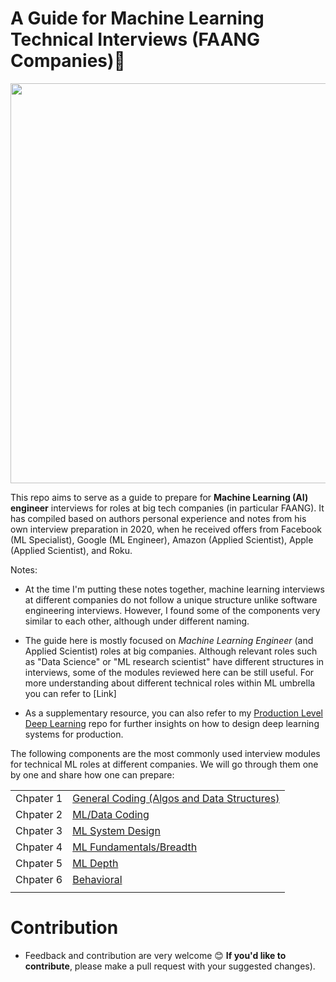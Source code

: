 <!-- [![Tweet](https://img.shields.io/twitter/url/http/shields.io.svg?style=social)](https://twitter.com/intent/tweet?text=Machine%20Learning%20Interview%20Guide&url=https://github.com/alirezadir/machine-learning-interview-enlightener&via=alirezadira&hashtags=artificialintelligence,machinelearning,interviews,design)
[![Twitter URL](https://img.shields.io/twitter/url/https/twitter.com/fold_left.svg?style=social&label=Follow%20%40alirezadira)](https://twitter.com/alirezadira)

[![Build Status](https://travis-ci.com/username/projectname.svg?branch=master)](https://travis-ci.com/username/projectname)
[![codecov](https://codecov.io/gh/cam-barts/ObeyTheTestingGoat/branch/master/graph/badge.svg)](https://codecov.io/gh/cam-barts/ObeyTheTestingGoat)
[![Code style: black](https://img.shields.io/badge/code%20style-black-000000.svg)](https://github.com/ambv/black)
[![License: MIT](https://img.shields.io/badge/License-MIT-blue.svg)](https://github.com/alirezadir/machine-learning-interview-enlightener/blob/main/LICENSE) -->

# A Guide for Machine Learning Technical Interviews (FAANG Companies):robot: 
<p align="center">
<img width="640" src="imgs/cover.png">
</p>


This repo aims to serve as a guide to prepare for **Machine Learning (AI) engineer** interviews for roles at big tech companies (in particular FAANG). It has compiled based on authors personal experience and notes from his own interview preparation in 2020, when he received offers from Facebook (ML Specialist), Google (ML Engineer), Amazon (Applied Scientist), Apple (Applied Scientist), and Roku.


Notes:

* At the time I'm putting these notes together, machine learning interviews at different companies do not follow a unique structure unlike software engineering interviews. However, I found some of the components very similar to each other, although under different naming.

* The guide here is mostly focused on *Machine Learning Engineer* (and Applied Scientist) roles at big companies. Although relevant roles such as "Data Science" or "ML research scientist" have different structures in interviews, some of the modules reviewed here can be still useful. For more understanding about different technical roles within ML umbrella you can refer to [Link]

* As a supplementary resource, you can also refer to my [Production Level Deep Learning](https://github.com/alirezadir/Production-Level-Deep-Learning) repo for further insights on how to design deep learning systems for production. 

The following components are the most commonly used interview modules for technical ML roles at different companies. We will go through them one by one and share how one can prepare:


 | | |
 |---| --- |
| Chpater 1 	| [General Coding (Algos and Data Structures)](src/lc-coding.md)	   | 
| Chpater 2 	| [ML/Data Coding](src/ml-coding.md) 	|  	
| Chpater 3 	| [ML System Design](src/ml-system-design.md)|
| Chpater 4 	| [ML Fundamentals/Breadth](src/ml-fundamental.md.md)| 
| Chpater 5 	| [ML Depth](src/ml-depth.md) 	|  	
| Chpater 6 	| [Behavioral](src/behavior.md)| 
|  	|  	|  


# Contribution
* Feedback and contribution are very welcome :blush: 
**If you'd like to contribute**, please make a pull request with your suggested changes). 
